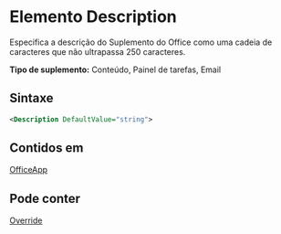 # <a name="description-element"></a>Elemento Description

Especifica a descrição do Suplemento do Office como uma cadeia de caracteres que não ultrapassa 250 caracteres.

**Tipo de suplemento:** Conteúdo, Painel de tarefas, Email

## <a name="syntax"></a>Sintaxe

```XML
<Description DefaultValue="string">
```

## <a name="contained-in"></a>Contidos em

[OfficeApp](officeapp.md)


## <a name="can-contain"></a>Pode conter

[Override](override.md)

